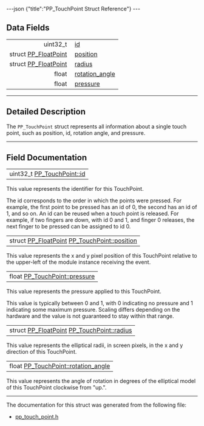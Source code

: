---json {"title":"PP\_TouchPoint Struct Reference"} ---

Data Fields
-----------

<table><tbody><tr class="odd"><td style="text-align: right;">uint32_t </td><td><a href="/docs/native-client/pepper_dev/c/struct_p_p___touch_point#a27542ca67fc89c4fe41050750b80fc3b" class="el">id</a></td></tr><tr class="even"><td style="text-align: right;">struct <a href="/docs/native-client/pepper_dev/c/struct_p_p___float_point/" class="el">PP_FloatPoint</a> </td><td><a href="/docs/native-client/pepper_dev/c/struct_p_p___touch_point#a5c2dfab481eaafbd40c9b837fc6f9106" class="el">position</a></td></tr><tr class="odd"><td style="text-align: right;">struct <a href="/docs/native-client/pepper_dev/c/struct_p_p___float_point/" class="el">PP_FloatPoint</a> </td><td><a href="/docs/native-client/pepper_dev/c/struct_p_p___touch_point#abcf813398210aaeaa587858f90139292" class="el">radius</a></td></tr><tr class="even"><td style="text-align: right;">float </td><td><a href="/docs/native-client/pepper_dev/c/struct_p_p___touch_point#a8861a485f64399c787093d7fbf609b89" class="el">rotation_angle</a></td></tr><tr class="odd"><td style="text-align: right;">float </td><td><a href="/docs/native-client/pepper_dev/c/struct_p_p___touch_point#a3af90cd7d4415434a1f18a23eb28b2d9" class="el">pressure</a></td></tr></tbody></table>

------------------------------------------------------------------------

<span id="details" class="anchor" style="margin: 0;"></span>

Detailed Description
--------------------

The `PP_TouchPoint` struct represents all information about a single touch point, such as position, id, rotation angle, and pressure.

------------------------------------------------------------------------

Field Documentation
-------------------

<span id="a27542ca67fc89c4fe41050750b80fc3b" class="anchor" style="margin: 0;"></span>

<table><tbody><tr class="odd"><td>uint32_t <a href="/docs/native-client/pepper_dev/c/struct_p_p___touch_point#a27542ca67fc89c4fe41050750b80fc3b" class="el">PP_TouchPoint::id</a></td></tr></tbody></table>

This value represents the identifier for this TouchPoint.

The id corresponds to the order in which the points were pressed. For example, the first point to be pressed has an id of 0, the second has an id of 1, and so on. An id can be reused when a touch point is released. For example, if two fingers are down, with id 0 and 1, and finger 0 releases, the next finger to be pressed can be assigned to id 0.

<span id="a5c2dfab481eaafbd40c9b837fc6f9106" class="anchor" style="margin: 0;"></span>

<table><tbody><tr class="odd"><td>struct <a href="/docs/native-client/pepper_dev/c/struct_p_p___float_point/" class="el">PP_FloatPoint</a> <a href="/docs/native-client/pepper_dev/c/struct_p_p___touch_point#a5c2dfab481eaafbd40c9b837fc6f9106" class="el">PP_TouchPoint::position</a></td></tr></tbody></table>

This value represents the x and y pixel position of this TouchPoint relative to the upper-left of the module instance receiving the event.

<span id="a3af90cd7d4415434a1f18a23eb28b2d9" class="anchor" style="margin: 0;"></span>

<table><tbody><tr class="odd"><td>float <a href="/docs/native-client/pepper_dev/c/struct_p_p___touch_point#a3af90cd7d4415434a1f18a23eb28b2d9" class="el">PP_TouchPoint::pressure</a></td></tr></tbody></table>

This value represents the pressure applied to this TouchPoint.

This value is typically between 0 and 1, with 0 indicating no pressure and 1 indicating some maximum pressure. Scaling differs depending on the hardware and the value is not guaranteed to stay within that range.

<span id="abcf813398210aaeaa587858f90139292" class="anchor" style="margin: 0;"></span>

<table><tbody><tr class="odd"><td>struct <a href="/docs/native-client/pepper_dev/c/struct_p_p___float_point/" class="el">PP_FloatPoint</a> <a href="/docs/native-client/pepper_dev/c/struct_p_p___touch_point#abcf813398210aaeaa587858f90139292" class="el">PP_TouchPoint::radius</a></td></tr></tbody></table>

This value represents the elliptical radii, in screen pixels, in the x and y direction of this TouchPoint.

<span id="a8861a485f64399c787093d7fbf609b89" class="anchor" style="margin: 0;"></span>

<table><tbody><tr class="odd"><td>float <a href="/docs/native-client/pepper_dev/c/struct_p_p___touch_point#a8861a485f64399c787093d7fbf609b89" class="el">PP_TouchPoint::rotation_angle</a></td></tr></tbody></table>

This value represents the angle of rotation in degrees of the elliptical model of this TouchPoint clockwise from "up.".

------------------------------------------------------------------------

The documentation for this struct was generated from the following file:

-   <a href="/docs/native-client/pepper_dev/c/pp__touch__point_8h/" class="el">pp_touch_point.h</a>
